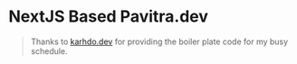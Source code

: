 # NextJS Based Pavitra.dev

> Thanks to [karhdo.dev](https://github.com/Karhdo/karhdo.dev) for providing the boiler plate code for my busy schedule.
